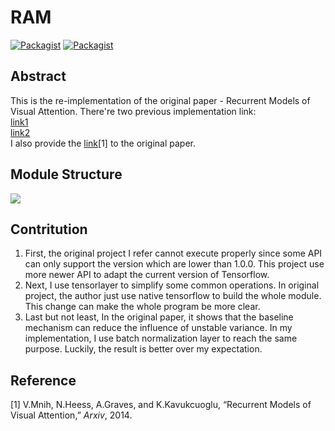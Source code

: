 # RAM
[![Packagist](https://img.shields.io/badge/Tensorflow-1.3.0-yellow.svg)]()
[![Packagist](https://img.shields.io/badge/Tensorlayer-1.6.1-blue.svg)]()    


Abstract
---
This is the re-implementation of the original paper - Recurrent Models of Visual Attention. There're two previous implementation link:    
[link1](https://github.com/zhongwen/RAM)     
[link2](https://github.com/jlindsey15/RAM)    
I also provide the [link](https://arxiv.org/abs/1406.6247)[1] to the original paper. 
    
Module Structure
---

![](https://github.com/SunnerLi/ram/blob/master/img/network.jpg) 

Contritution
----
1. First, the original project I refer cannot execute properly since some API can only support the version which are lower than 1.0.0. This project use more newer API to adapt the current version of Tensorflow.     
2. Next, I use tensorlayer to simplify some common operations. In original project, the author just use native tensorflow to build the whole module. This change can make the whole program be more clear.    
3. Last but not least, In the original paper, it shows that the baseline mechanism can reduce the influence of unstable variance. In my implementation, I use batch normalization layer to reach the same purpose. Luckily, the result is better over my expectation.     

Reference
----

[1] V.Mnih, N.Heess, A.Graves, and K.Kavukcuoglu, “Recurrent Models of Visual Attention,” _Arxiv_, 2014.